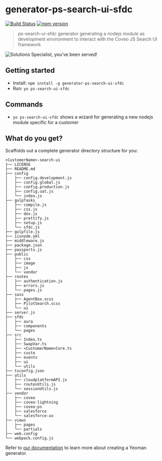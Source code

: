 # generator-ps-search-ui-sfdc

[![Build Status](https://travis-ci.org/jfallaire/generator-ps-search-ui-sfdc.svg?branch=master)](https://travis-ci.org/jfallaire/generator-ps-search-ui-sfdc) [![npm version](https://badge.fury.io/js/generator-ps-search-ui-sfdc.svg)](https://badge.fury.io/js/generator-ps-search-ui-sfdc)

> ps-search-ui-sfdc generator generating a nodejs module as development environment to interact with the Coveo JS Search UI framework

![Solutions Specialist, you've been served!](https://i.imgflip.com/1jaox9.jpg)


## Getting started

- Install: `npm install -g generator-ps-search-ui-sfdc`
- Run: `yo ps-search-ui-sfdc`


## Commands

* `yo ps-search-ui-sfdc` shows a wizard for generating a new nodejs module specific for a customer


## What do you get?

Scaffolds out a complete generator directory structure for you:

```
<CustomerName>-search-ui
├── LICENSE
├── README.md
├── config
│   ├── config.development.js
│   ├── config.global.js
│   ├── config.production.js
│   ├── config.uat.js
│   └── index.js
├── gulpTasks
│   ├── compile.js
│   ├── css.js
│   ├── dev.js
│   ├── prettify.js
│   ├── setup.js
│   └── sfdc.js
├── gulpfile.js
├── iisnode.yml
├── middleware.js
├── package.json
├── passports.js
├── public
│   ├── css
│   ├── image
│   ├── js
│   └── vendor
├── routes
│   ├── authentication.js
│   ├── errors.js
│   └── pages.js
├── sass
│   ├── AgentBox.scss
│   ├── PilotSearch.scss
│   └── ui
├── server.js
├── sfdc
│   ├── aura
│   ├── components
│   └── pages
├── src
│   ├── Index.ts
│   ├── SwapVar.ts
│   ├── <CustomerName>Core.ts
│   ├── custo
│   ├── events
│   ├── ui
│   └── utils
├── tsconfig.json
├── utils
│   ├── cloudplatformAPI.js
│   ├── routesUtils.js
│   └── sessionUtils.js
├── vendor
│   ├── coveo
│   ├── coveo-lightning
│   ├── coveo-ps
│   ├── salesforce
│   └── salesforce-ux
├── views
│   ├── pages
│   └── partials
├── web.config
└── webpack.config.js
```

Refer to [our documentation](http://yeoman.io/authoring/) to learn more about creating a Yeoman generator.
